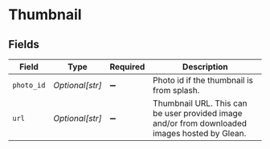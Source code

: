 # Thumbnail


## Fields

| Field                                                                                         | Type                                                                                          | Required                                                                                      | Description                                                                                   |
| --------------------------------------------------------------------------------------------- | --------------------------------------------------------------------------------------------- | --------------------------------------------------------------------------------------------- | --------------------------------------------------------------------------------------------- |
| `photo_id`                                                                                    | *Optional[str]*                                                                               | :heavy_minus_sign:                                                                            | Photo id if the thumbnail is from splash.                                                     |
| `url`                                                                                         | *Optional[str]*                                                                               | :heavy_minus_sign:                                                                            | Thumbnail URL. This can be user provided image and/or from downloaded images hosted by Glean. |